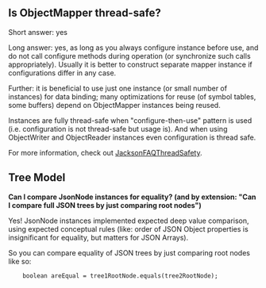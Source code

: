 ## Is ObjectMapper thread-safe?

Short answer: yes

Long answer: yes, as long as you always configure instance before use, and do not call configure methods during operation (or synchronize such calls appropriately). Usually it is better to construct separate mapper instance if configurations differ in any case.

Further: it is beneficial to use just one instance (or small number of instances) for data binding; many optimizations for reuse (of symbol tables, some buffers) depend on ObjectMapper instances being reused.

Instances are fully thread-safe when "configure-then-use" pattern is used (i.e. configuration is not thread-safe but usage is). And when using ObjectWriter and ObjectReader instances even configuration is thread safe.

For more information, check out [JacksonFAQThreadSafety](http://wiki.fasterxml.com/JacksonFAQThreadSafety).


## Tree Model

**Can I compare JsonNode instances for equality? (and by extension: "Can I compare full JSON trees by just comparing root nodes")**

Yes! JsonNode instances implemented expected deep value comparison, using expected conceptual rules (like: order of JSON Object properties is insignificant for equality, but matters for JSON Arrays).

So you can compare equality of JSON trees by just comparing root nodes like so:
```
    boolean areEqual = tree1RootNode.equals(tree2RootNode);
```


